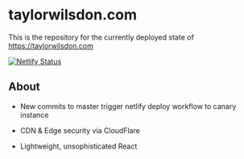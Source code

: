 # taylorwilsdon.com

This is the repository for the currently deployed state of https://taylorwilsdon.com

[![Netlify Status](https://api.netlify.com/api/v1/badges/accf2a40-85d5-456b-bade-5f85ef257403/deploy-status)](https://app.netlify.com/sites/taylorwilsdon/deploys)

## About

* New commits to master trigger netlify deploy workflow to canary instance

* CDN & Edge security via CloudFlare

* Lightweight, unsophisticated React
